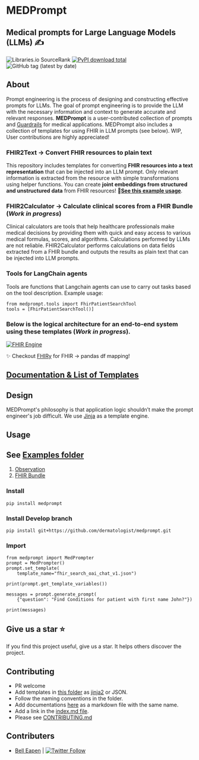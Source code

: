 # MEDPrompt
## Medical prompts for Large Language Models (LLMs) ✍️
![Libraries.io SourceRank](https://img.shields.io/librariesio/sourcerank/pypi/medprompt)
[![PyPI download total](https://img.shields.io/pypi/dm/medprompt.svg)](https://pypi.python.org/pypi/medprompt/)
![GitHub tag (latest by date)](https://img.shields.io/github/v/tag/dermatologist/medprompt)

## About
Prompt engineering is the process of designing and constructing effective prompts for LLMs. The goal of prompt engineering is to provide the LLM with the necessary information and context to generate accurate and relevant responses. **MEDPrompt** is a user-contributed collection of prompts and [Guardrails](https://docs.getguardrails.ai/) for medical applications. MEDPrompt also includes a collection of templates for using FHIR in LLM prompts (see below). WIP, User contributions are highly appreciated!

### FHIR2Text -> Convert FHIR resources to plain text
This repository includes templates for converting **FHIR resources into a text representation** that can be injected into an LLM prompt. Only relevant information is extracted from the resource with simple transformations using helper functions. You can create **joint embeddings from structured and unstructured data** from FHIR resources!  🚒[**See this example usage**](/tests/test_fhir_observation_v1.py).

### FHIR2Calculator -> Calculate clinical scores from a FHIR Bundle (*Work in progress*)
Clinical calculators are tools that help healthcare professionals make medical decisions by providing them with quick and easy access to various medical formulas, scores, and algorithms. Calculations performed by LLMs are not reliable. FHIR2Calculator performs calculations on data fields extracted from a FHIR bundle and outputs the results as plain text that can be injected into LLM prompts.

### Tools for LangChain agents
Tools are functions that Langchain agents can use to carry out tasks based on the tool description.
Example usage:
```
from medprompt.tools import FhirPatientSearchTool
tools = [FhirPatientSearchTool()]
```

### Below is the logical architecture for an end-to-end system using these templates (*Work in progress*).

[![FHIR Engine](https://github.com/dermatologist/medprompt/blob/develop/notes/fhirqa.drawio.svg)](https://github.com/dermatologist/medprompt/blob/develop/notes/fhirqa.drawio.svg)

:sparkles: Checkout [FHIRy](https://github.com/dermatologist/fhiry) for FHIR -> pandas df mapping!

## [Documentation & List of Templates](https://dermatologist.github.io/medprompt/)

## Design
MEDPrompt's philosophy is that application logic shouldn’t make the prompt engineer's job difficult. We use [Jinja](https://jinja.palletsprojects.com/en/3.1.x/) as a template engine.

## Usage

## See [Examples folder](/examples)
1. [Observation](/examples/fhirToText.ipynb)
2. [FHIR Bundle](/examples/fhirBundle.ipynb)

### Install

```
pip install medprompt
```

### Install Develop branch

```
pip install git+https://github.com/dermatologist/medprompt.git
```

### Import

```
from medprompt import MedPrompter
prompt = MedPrompter()
prompt.set_template(
    template_name="fhir_search_oai_chat_v1.json")

print(prompt.get_template_variables())

messages = prompt.generate_prompt(
    {"question": "Find Conditions for patient with first name John?"})

print(messages)
```

## Give us a star ⭐️
If you find this project useful, give us a star. It helps others discover the project.

## Contributing
* PR welcome
* Add templates in [this folder](src/medprompt/templates/) as [jinja2](https://jinja.palletsprojects.com/en/3.1.x/) or JSON.
* Follow the naming conventions in the folder.
* Add documentations [here](info/) as a markdown file with the same name.
* Add a link in the [index.md file](info/index.md).
* Please see [CONTRIBUTING.md](/CONTRIBUTING.md)

## Contributers
* [Bell Eapen](https://nuchange.ca) | [![Twitter Follow](https://img.shields.io/twitter/follow/beapen?style=social)](https://twitter.com/beapen)
